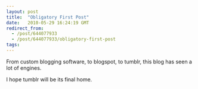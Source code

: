 ```yaml
---
layout: post
title:  "Obligatory First Post"
date:   2010-05-29 16:24:19 GMT
redirect_from:
  - /post/644077933
  - /post/644077933/obligatory-first-post
tags:
---
```




From custom blogging software, to blogspot, to tumblr, this blog has seen a lot of engines.

I hope tumblr will be its final home.

